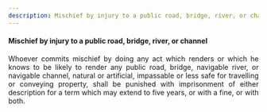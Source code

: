 ```yaml
---
description: Mischief by injury to a public road, bridge, river, or channel
---
```


#### Mischief by injury to a public road, bridge, river, or channel
<div style="text-align: justify">

Whoever commits mischief by doing any act which renders or which he knows to be likely to render any public road, bridge, navigable river, or navigable channel, natural or artificial, impassable or less safe for travelling or conveying property, shall be punished with imprisonment of either description for a term which may extend to five years, or with a fine, or with both.

</div>
